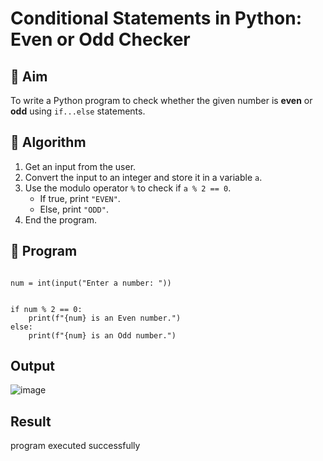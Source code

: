 # Conditional Statements in Python: Even or Odd Checker

## 🎯 Aim
To write a Python program to check whether the given number is **even** or **odd** using `if...else` statements.

## 🧠 Algorithm
1. Get an input from the user.
2. Convert the input to an integer and store it in a variable `a`.
3. Use the modulo operator `%` to check if `a % 2 == 0`.
   - If true, print `"EVEN"`.
   - Else, print `"ODD"`.
4. End the program.

## 🧾 Program
```

num = int(input("Enter a number: "))


if num % 2 == 0:
    print(f"{num} is an Even number.")
else:
    print(f"{num} is an Odd number.")
```


## Output
![image](https://github.com/user-attachments/assets/81207222-5e2d-45ad-a5b6-f7036fcb59a3)



## Result

program executed successfully

